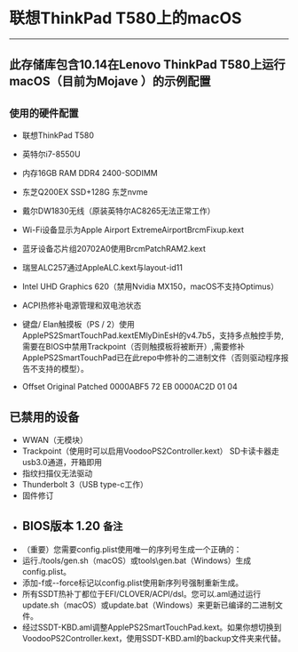 # 联想ThinkPad T580上的macOS

--------------------------------------------------------------------------
此存储库包含10.14在Lenovo ThinkPad T580上运行macOS（目前为Mojave ）的示例配置
--------------------------------------------------------------------------

  `使用的硬件配置`
  -------------------------------------  
  *  联想ThinkPad T580
    
  *  英特尔i7-8550U
    
  *  内存16GB RAM DDR4 2400-SODIMM
    
  *  东芝Q200EX SSD+128G 东芝nvme
    
  *  戴尔DW1830无线（原装英特尔AC8265无法正常工作）
  *  Wi-Fi设备显示为Apple Airport ExtremeAirportBrcmFixup.kext
  *  蓝牙设备芯片组20702A0使用BrcmPatchRAM2.kext
  *  瑞昱ALC257通过AppleALC.kext与layout-id11
  *  Intel UHD Graphics 620（禁用Nvidia MX150，macOS不支持Optimus）
  *  ACPI热修补电源管理和双电池状态
  *  键盘/ Elan触摸板（PS / 2）使用ApplePS2SmartTouchPad.kextEMlyDinEsH的v4.7b5，支持多点触控手势,需要在BIOS中禁用Trackpoint（否则触摸板将被断开）,需要修补ApplePS2SmartTouchPad已在此repo中修补的二进制文件（否则驱动程序报告不支持的模型）。
  *  Offset    Original  Patched 
    0000ABF5  72        EB
    0000AC2D  01        04

已禁用的设备
----------------------
  *  WWAN（无模块）
  *  Trackpoint（使用时可以启用VoodooPS2Controller.kext）
SD卡读卡器走usb3.0通道，开箱即用
  *  指纹扫描仪无法驱动
  *  Thunderbolt 3（USB type-c工作）
  *  固件修订
  *  BIOS版本 1.20
    `备注`
     ---
  *  （重要）您需要config.plist使用唯一的序列号生成一个正确的：
  *  运行./tools/gen.sh（macOS）或tools\gen.bat（Windows）生成config.plist。
  *  添加-f或--force标记以config.plist使用新序列号强制重新生成。
  *  所有SSDT热补丁都位于EFI/CLOVER/ACPI/dsl。您可以.aml通过运行update.sh（macOS）或update.bat（Windows）来更新已编译的二进制文件。
  *  经过SSDT-KBD.aml调整ApplePS2SmartTouchPad.kext。如果你想切换到VoodooPS2Controller.kext，使用SSDT-KBD.aml的backup文件夹来代替。
